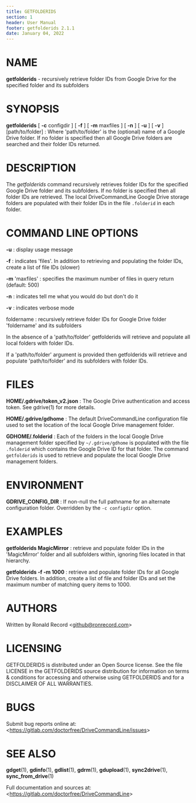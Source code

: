 ```yaml
---
title: GETFOLDERIDS
section: 1
header: User Manual
footer: getfolderids 2.1.1
date: January 04, 2022
---
```

# NAME
**getfolderids** - recursively retrieve folder IDs from Google Drive for the specified folder and its subfolders

# SYNOPSIS
**getfolderids** [ **-c** configdir ] [ **-f** ] [ **-m** maxfiles ] [ **-n** ] [ **-u** ] [ **-v** ] [path/to/folder]
: Where 'path/to/folder' is the (optional) name of a Google Drive folder. If no folder is specified then all Google Drive folders are searched and their folder IDs returned.

# DESCRIPTION
The *getfolderids* command recursively retrieves folder IDs for the specified
Google Drive folder and its subfolders. If no folder is specified then all folder
IDs are retrieved. The local DriveCommandLine Google Drive storage folders are
populated with their folder IDs in the file `.folderid` in each folder.

# COMMAND LINE OPTIONS
**-u**
: display usage message

**-f**
: indicates 'files'. In addition to retrieving and populating the folder IDs, create a list of file IDs (slower)

**-m** 'maxfiles'
: specifies the maximum number of files in query return (default: 500)

**-n**
: indicates tell me what you would do but don't do it

**-v**
: indicates verbose mode

foldername
: recursively retrieve folder IDs for Google Drive folder 'foldername' and its subfolders

In the absence of a 'path/to/folder' getfolderids will retrieve
and populate all local folders with folder IDs.

If a 'path/to/folder' argument is provided then getfolderids will retrieve
and populate 'path/to/folder' and its subfolders with folder IDs.

# FILES
**HOME/.gdrive/token_v2.json**
: The Google Drive authentication and access token. See gdrive(1) for more details.

**HOME/.gdrive/gdhome**
: The default DriveCommandLine configuration file used to set the location of
the local Google Drive management folder.

**GDHOME/.folderid**
: Each of the folders in the local Google Drive management folder specified by
`~/.gdrive/gdhome` is populated with the file `.folderid` which contains the
Google Drive ID for that folder. The command `getfolderids` is used to retrieve
and populate the local Google Drive management folders.

# ENVIRONMENT
**GDRIVE_CONFIG_DIR**
: If non-null the full pathname for an alternate configuration folder.
Overridden by the `-c configdir` option.

# EXAMPLES
**getfolderids MagicMirror**
: retrieve and populate folder IDs in the 'MagicMirror' folder and all subfolders within, ignoring files located in that hierarchy.

**getfolderids -f -m 1000**
: retrieve and populate folder IDs for all Google Drive folders. In addition, create a list of file and folder IDs and set the maximum number of matching query items to 1000.

# AUTHORS
Written by Ronald Record &lt;github@ronrecord.com&gt;

# LICENSING
GETFOLDERIDS is distributed under an Open Source license.
See the file LICENSE in the GETFOLDERIDS source distribution
for information on terms &amp; conditions for accessing and
otherwise using GETFOLDERIDS and for a DISCLAIMER OF ALL WARRANTIES.

# BUGS
Submit bug reports online at: &lt;https://gitlab.com/doctorfree/DriveCommandLine/issues&gt;

# SEE ALSO
**gdget**(1), **gdinfo**(1), **gdlist**(1), **gdrm**(1), **gdupload**(1), **sync2drive**(1), **sync_from_drive**(1)

Full documentation and sources at: &lt;https://gitlab.com/doctorfree/DriveCommandLine&gt;

